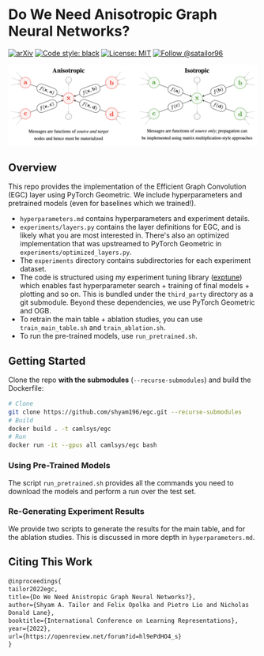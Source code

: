 # Do We Need Anisotropic Graph Neural Networks?

[![arXiv](https://img.shields.io/badge/arXiv-2104.01481-b31b1b.svg)](https://arxiv.org/abs/2104.01481)
[![Code style: black](https://img.shields.io/badge/code%20style-black-000000.svg)](https://github.com/psf/black)
[![License: MIT](https://img.shields.io/badge/License-MIT-green.svg)](https://opensource.org/licenses/MIT)
[![Follow @satailor96](https://img.shields.io/twitter/follow/satailor96?style=social)](https://twitter.com/satailor96)

![Header Picture](header.png)

## Overview

This repo provides the implementation of the Efficient Graph Convolution (EGC) layer using PyTorch Geometric.
We include hyperparameters and pretrained models (even for baselines which we trained!).

- `hyperparameters.md` contains hyperparameters and experiment details.
- `experiments/layers.py` contains the layer definitions for EGC, and is likely what you are most interested in. There's also an optimized implementation that was upstreamed to PyTorch Geometric in `experiments/optimized_layers.py`.
- The `experiments` directory contains subdirectories for each experiment dataset.
- The code is structured using my experiment tuning library ([exptune](https://github.com/shyam196/exptune)) which enables fast hyperparameter search + training of final models + plotting and so on. This is bundled under the `third_party` directory as a git submodule. Beyond these dependencies, we use PyTorch Geometric and OGB. 
- To retrain the main table + ablation studies, you can use `train_main_table.sh` and `train_ablation.sh`.
- To run the pre-trained models, use `run_pretrained.sh`.


## Getting Started
Clone the repo **with the submodules** (`--recurse-submodules`) and build the Dockerfile:

```bash
# Clone
git clone https://github.com/shyam196/egc.git --recurse-submodules
# Build
docker build . -t camlsys/egc
# Run
docker run -it --gpus all camlsys/egc bash
```

### Using Pre-Trained Models

The script `run_pretrained.sh` provides all the commands you need to download the models and perform a run over the test set.

### Re-Generating Experiment Results

We provide two scripts to generate the results for the main table, and for the ablation studies.
This is discussed in more depth in `hyperparameters.md`.

## Citing This Work

```
@inproceedings{
tailor2022egc,
title={Do We Need Anistropic Graph Neural Networks?},
author={Shyam A. Tailor and Felix Opolka and Pietro Lio and Nicholas Donald Lane},
booktitle={International Conference on Learning Representations},
year={2022},
url={https://openreview.net/forum?id=hl9ePdHO4_s}
}
```
